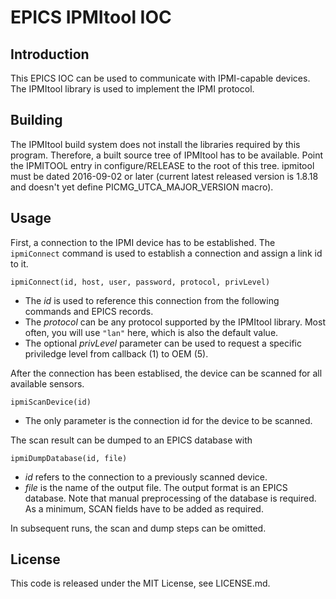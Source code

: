 EPICS IPMItool IOC
==================

Introduction
------------
This EPICS IOC can be used to communicate with IPMI-capable devices. The
IPMItool library is used to implement the IPMI protocol.

Building
--------
The IPMItool build system does not install the libraries required by this
program. Therefore, a built source tree of IPMItool has to be available.
Point the IPMITOOL entry in configure/RELEASE to the root of this tree.
ipmitool must be dated 2016-09-02 or later (current latest released version
is 1.8.18 and doesn't yet define PICMG_UTCA_MAJOR_VERSION macro).

Usage
-----
First, a connection to the IPMI device has to be established. The
`ipmiConnect` command is used to establish a connection and assign a link id to
it.

    ipmiConnect(id, host, user, password, protocol, privLevel)

- The _id_ is used to reference this connection from the following commands and
  EPICS records.
- The _protocol_ can be any protocol supported by the IPMItool library. Most
  often, you will use `"lan"` here, which is also the default value.
- The optional _privLevel_ parameter can be used to request a specific
  priviledge level from callback (1) to OEM (5).

After the connection has been establised, the device can be scanned for all
available sensors.

    ipmiScanDevice(id)

- The only parameter is the connection id for the device to be scanned.

The scan result can be dumped to an EPICS database with

    ipmiDumpDatabase(id, file)

- _id_ refers to the connection to a previously scanned device.
- _file_ is the name of the output file. The output format is an EPICS database.
  Note that manual preprocessing of the database is required. As a minimum, SCAN
  fields have to be added as required.

In subsequent runs, the scan and dump steps can be omitted.

License
-------
This code is released under the MIT License, see LICENSE.md.
